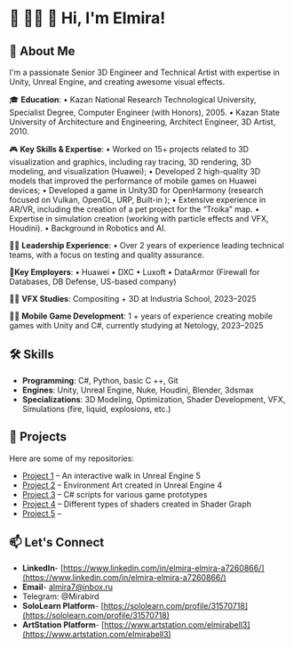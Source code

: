 # 👋 🙋‍♀️ 🎉 Hi, I'm Elmira!

## 🌟 About Me
I'm a passionate Senior 3D Engineer and Technical Artist with expertise in Unity, Unreal Engine, and creating awesome visual effects.

🎓 **Education**:
•	Kazan National Research Technological University, Specialist Degree, Computer Engineer (with Honors), 2005.
•	Kazan State University of Architecture and Engineering, Architect Engineer, 3D Artist, 2010.

🎮 **Key Skills & Expertise**:
•	Worked on 15+ projects related to 3D visualization and graphics, including ray tracing, 3D rendering, 3D modeling, and visualization (Huawei);
•	Developed 2 high-quality 3D models that improved the performance of mobile games on Huawei devices;
•	Developed a game in Unity3D for OpenHarmony (research focused on Vulkan, OpenGL, URP, Built-in );
•	Extensive experience in AR/VR, including the creation of a pet project for the “Troika” map.
•	Expertise in simulation creation (working with particle effects and VFX, Houdini).
•	Background in Robotics and AI.

👨‍💼 **Leadership Experience**: 
•	Over 2 years of experience leading technical teams, with a focus on testing and quality assurance.

💼**Key Employers**:
•	Huawei
•	DXC
•	Luxoft
•	DataArmor (Firewall for Databases, DB Defense, US-based company)

👩‍🎓 **VFX Studies**: Compositing + 3D at Industria School, 2023–2025

👩‍🎓 **Mobile Game Development**: 1 + years of experience creating mobile games with Unity and C#, currently studying at Netology, 2023–2025

## 🛠 Skills
- **Programming**: C#, Python, basic C ++, Git 
- **Engines**: Unity, Unreal Engine, Nuke, Houdini, Blender, 3dsmax
- **Specializations**: 3D Modeling, Optimization, Shader Development, VFX, Simulations (fire, liquid, explosions, etc.)

## 🚀 Projects
Here are some of my repositories:
- [Project 1](https://github.com/Mirabird/Unreal_Interactive_walk) –  An interactive walk in Unreal Engine 5
- [Project 2](https://github.com/Mirabird/Unreal_Project4) – Environment Art created in Unreal Engine 4
- [Project 3](https://github.com/Mirabird/Unity_Projects_Netology) – C# scripts for various game prototypes
- [Project 4](https://github.com/Mirabird/Shaders_in_Shader_graph) – Different types of shaders created in Shader Graph
- [Project 5](https://github.com/Mirabird/Shaders_in_Shader_graph) –  

## 📫 Let's Connect
- **LinkedIn**- [https://www.linkedin.com/in/elmira-elmira-a7260866/](https://www.linkedin.com/in/elmira-elmira-a7260866/)
- **Email**- [almira7@inbox.ru](almira7@inbox.ru)
- Telegram: @Mirabird
- **SoloLearn Platform**- [https://sololearn.com/profile/31570718](https://sololearn.com/profile/31570718)
- **ArtStation Platform**- [https://www.artstation.com/elmirabell3](https://www.artstation.com/elmirabell3)

